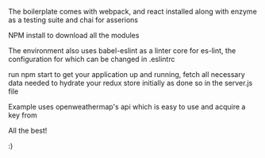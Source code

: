 The boilerplate comes with webpack, and react installed along with enzyme as a testing suite and chai for asserions

NPM install to download all the modules

The environment also uses babel-eslint as a linter core for es-lint, the configuration for which can be changed in .eslintrc

run npm start to get your application up and running, fetch all necessary data needed to hydrate your redux store initially
as done so in the server.js file

Example uses openweathermap's api which is easy to use and acquire a key from

All the best!

:)